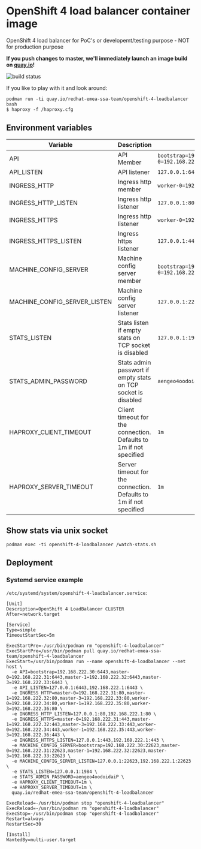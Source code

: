 # OpenShift 4 load balancer container image
OpenShift 4 load balancer for PoC's or developemt/testing purpose - NOT for production purpose

**If you push changes to master, we'll immediately launch an image build on
[quay.io](https://quay.io/repository/redhat-emea-ssa-team/openshift-4-loadbalancer?tab=info)!**

![build status](https://quay.io/repository/redhat-emea-ssa-team/openshift-4-loadbalancer/status)

If you like to play with it and look around:
```
podman run -ti quay.io/redhat-emea-ssa-team/openshift-4-loadbalancer bash
$ haproxy -f /haproxy.cfg
```


## Environment variables
| Variable  | Description | Example |
|----|----|----|
|API|API Member |`bootstrap=192.168.222.30:6443,master-0=192.168.222.31:6443`
|API_LISTEN|API listener |`127.0.0.1:6443,192.168.222.1:6443`
|INGRESS_HTTP|Ingress http member|`worker-0=192.168.222.34:443`
|INGRESS_HTTP_LISTEN|Ingress http listener|`127.0.0.1:80,192.168.222.1:80`
|INGRESS_HTTPS|Ingress http listener|`worker-0=192.168.222.34:443`
|INGRESS_HTTPS_LISTEN|Ingress https listener|`127.0.0.1:443,192.168.222.1:443`
|MACHINE_CONFIG_SERVER|Machine config server member|`bootstrap=192.168.222.30:22623,master-0=192.168.222.31:22623`
|MACHINE_CONFIG_SERVER_LISTEN|Machine config server listener|`127.0.0.1:22623,192.168.222.1:22623`
|STATS_LISTEN|Stats listen if empty stats on TCP socket is disabled|`127.0.0.1:1984`
|STATS_ADMIN_PASSWORD|Stats admin passwort if empty stats on TCP socket is disabled|`aengeo4oodoidaiP`
|HAPROXY_CLIENT_TIMEOUT|Client timeout for the connection. Defaults to 1m if not specified|`1m`
|HAPROXY_SERVER_TIMEOUT|Server timeout for the connection. Defaults to 1m if not specified|`1m`

## Show stats via unix socket

```
podman exec -ti openshift-4-loadbalancer /watch-stats.sh
```
## Deployment

### Systemd service example

`/etc/systemd/system/openshift-4-loadbalancer.service`:

```
[Unit]
Description=OpenShift 4 LoadBalancer CLUSTER
After=network.target

[Service]
Type=simple
TimeoutStartSec=5m

ExecStartPre=-/usr/bin/podman rm "openshift-4-loadbalancer"
ExecStartPre=/usr/bin/podman pull quay.io/redhat-emea-ssa-team/openshift-4-loadbalancer
ExecStart=/usr/bin/podman run --name openshift-4-loadbalancer --net host \
  -e API=bootstrap=192.168.222.30:6443,master-0=192.168.222.31:6443,master-1=192.168.222.32:6443,master-3=192.168.222.33:6443 \
  -e API_LISTEN=127.0.0.1:6443,192.168.222.1:6443 \
  -e INGRESS_HTTP=master-0=192.168.222.31:80,master-1=192.168.222.32:80,master-3=192.168.222.33:80,worker-0=192.168.222.34:80,worker-1=192.168.222.35:80,worker-3=192.168.222.36:80 \
  -e INGRESS_HTTP_LISTEN=127.0.0.1:80,192.168.222.1:80 \
  -e INGRESS_HTTPS=master-0=192.168.222.31:443,master-1=192.168.222.32:443,master-3=192.168.222.33:443,worker-0=192.168.222.34:443,worker-1=192.168.222.35:443,worker-3=192.168.222.36:443 \
  -e INGRESS_HTTPS_LISTEN=127.0.0.1:443,192.168.222.1:443 \
  -e MACHINE_CONFIG_SERVER=bootstrap=192.168.222.30:22623,master-0=192.168.222.31:22623,master-1=192.168.222.32:22623,master-3=192.168.222.33:22623 \
  -e MACHINE_CONFIG_SERVER_LISTEN=127.0.0.1:22623,192.168.222.1:22623 \
  -e STATS_LISTEN=127.0.0.1:1984 \
  -e STATS_ADMIN_PASSWORD=aengeo4oodoidaiP \
  -e HAPROXY_CLIENT_TIMEOUT=1m \
  -e HAPROXY_SERVER_TIMEOUT=1m \
  quay.io/redhat-emea-ssa-team/openshift-4-loadbalancer

ExecReload=-/usr/bin/podman stop "openshift-4-loadbalancer"
ExecReload=-/usr/bin/podman rm "openshift-4-loadbalancer"
ExecStop=-/usr/bin/podman stop "openshift-4-loadbalancer"
Restart=always
RestartSec=30

[Install]
WantedBy=multi-user.target
```
